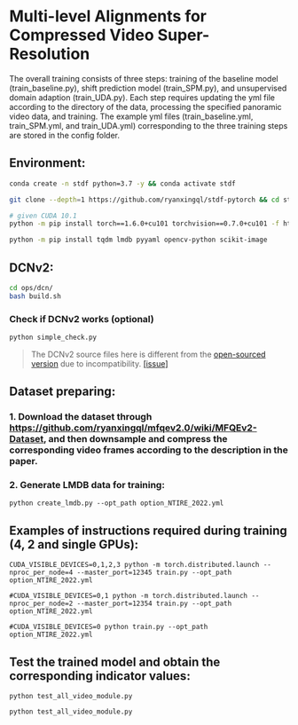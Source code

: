 # Multi-level Alignments for Compressed Video Super-Resolution

The overall training consists of three steps: training of the baseline model (train_baseline.py), shift prediction model (train_SPM.py), and unsupervised domain adaption (train_UDA.py). Each step requires updating the yml file according to the directory of the data, processing the specified panoramic video data, and training. The example yml files (train_baseline.yml, train_SPM.yml, and train_UDA.yml) corresponding to the three training steps are stored in the config folder.

## Environment:
```bash
conda create -n stdf python=3.7 -y && conda activate stdf

git clone --depth=1 https://github.com/ryanxingql/stdf-pytorch && cd stdf-pytorch/

# given CUDA 10.1
python -m pip install torch==1.6.0+cu101 torchvision==0.7.0+cu101 -f https://download.pytorch.org/whl/torch_stable.html

python -m pip install tqdm lmdb pyyaml opencv-python scikit-image
```

## DCNv2:

```bash
cd ops/dcn/
bash build.sh
```
### Check if DCNv2 works (optional)

```bash
python simple_check.py
```

> The DCNv2 source files here is different from the [open-sourced version](https://github.com/chengdazhi/Deformable-Convolution-V2-PyTorch) due to incompatibility. [[issue]](https://github.com/open-mmlab/mmediting/issues/84#issuecomment-644974315)

## Dataset preparing:

### 1. Download the dataset through https://github.com/ryanxingql/mfqev2.0/wiki/MFQEv2-Dataset, and then downsample and compress the corresponding video frames according to the description in the paper.

### 2. Generate LMDB data for training:
```
python create_lmdb.py --opt_path option_NTIRE_2022.yml
```

## Examples of instructions required during training (4, 2 and single GPUs):
```
CUDA_VISIBLE_DEVICES=0,1,2,3 python -m torch.distributed.launch --nproc_per_node=4 --master_port=12345 train.py --opt_path option_NTIRE_2022.yml
```
```
#CUDA_VISIBLE_DEVICES=0,1 python -m torch.distributed.launch --nproc_per_node=2 --master_port=12354 train.py --opt_path option_NTIRE_2022.yml
```
```
#CUDA_VISIBLE_DEVICES=0 python train.py --opt_path option_NTIRE_2022.yml
```

## Test the trained model and obtain the corresponding indicator values:
```
python test_all_video_module.py 
```
```
python test_all_video_module.py 
```



